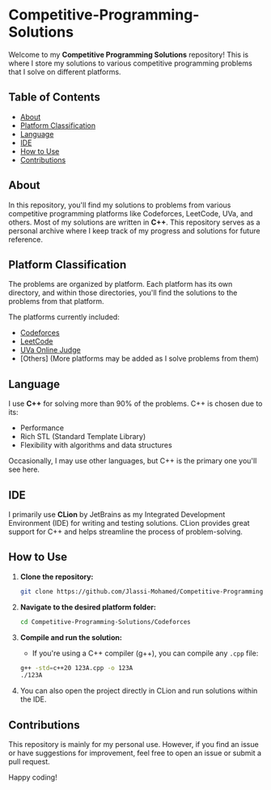# Competitive-Programming-Solutions

Welcome to my **Competitive Programming Solutions** repository! This is where I store my solutions to various competitive programming problems that I solve on different platforms.

## Table of Contents
- [About](#about)
- [Platform Classification](#platform-classification)
- [Language](#language)
- [IDE](#ide)
- [How to Use](#how-to-use)
- [Contributions](#contributions)

## About

In this repository, you'll find my solutions to problems from various competitive programming platforms like Codeforces, LeetCode, UVa, and others. Most of my solutions are written in **C++**. This repository serves as a personal archive where I keep track of my progress and solutions for future reference.

## Platform Classification

The problems are organized by platform. Each platform has its own directory, and within those directories, you'll find the solutions to the problems from that platform.

The platforms currently included:
- [Codeforces](https://codeforces.com/)
- [LeetCode](https://leetcode.com/)
- [UVa Online Judge](https://onlinejudge.org/)
- [Others] (More platforms may be added as I solve problems from them)

## Language

I use **C++** for solving more than 90% of the problems. C++ is chosen due to its:
- Performance
- Rich STL (Standard Template Library)
- Flexibility with algorithms and data structures

Occasionally, I may use other languages, but C++ is the primary one you'll see here.

## IDE

I primarily use **CLion** by JetBrains as my Integrated Development Environment (IDE) for writing and testing solutions. CLion provides great support for C++ and helps streamline the process of problem-solving.

## How to Use

1. **Clone the repository:**
    ```bash
    git clone https://github.com/Jlassi-Mohamed/Competitive-Programming-Solutions.git
    ```

2. **Navigate to the desired platform folder:**
    ```bash
    cd Competitive-Programming-Solutions/Codeforces
    ```

3. **Compile and run the solution:**
    - If you're using a C++ compiler (g++), you can compile any `.cpp` file:
    ```bash
    g++ -std=c++20 123A.cpp -o 123A
    ./123A
    ```

4. You can also open the project directly in CLion and run solutions within the IDE.

## Contributions

This repository is mainly for my personal use. However, if you find an issue or have suggestions for improvement, feel free to open an issue or submit a pull request.

Happy coding!
